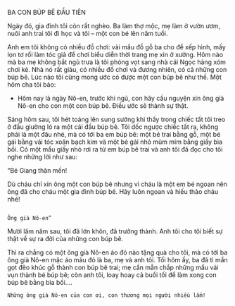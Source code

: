 BA CON BÚP BÊ ĐẦU TIÊN

Ngày đó, gia đình tôi còn rất nghèo. Ba làm thợ mộc, mẹ làm ở vườn ươm, nuôi anh trai tôi đi học và tôi – một con bé lên năm tuổi.

Anh em tôi không có nhiều đồ chơi: vài mẩu đồ gỗ ba cho để xếp hình, mấy lọn tơ rối làm tóc giả để chơi biểu diễn thời trang mẹ xin ở xưởng. Hôm nào mà ba mẹ không bắt ngủ trưa là tôi phóng vọt sang nhà cái Ngọc hàng xóm chơi ké. Nhà nó rất giàu, có nhiều đồ chơi và đương nhiên, có cả những con búp bê. Lúc nào tôi cũng mong ước có được một con búp bê như thế. Một hôm cha tôi bảo:

- Hôm nay là ngày Nô-en, trước khi ngủ, con hãy cầu nguyện xin ông già Nô-en cho con một con búp bê. Điều ước sẽ thành sự thật.

Sáng hôm sau, tôi hét toáng lên sung sướng khi thấy trong chiếc tất tôi treo ở đầu giường ló ra một cái đầu búp bê. Tôi dốc ngược chiếc tất ra, không phải là một đâu nhé, mà có tới ba em búp bê: một bé trai bằng gỗ, một bé gái bằng vải tóc xoăn bạch kim và một bé gái nhỏ mũm mĩm bằng giấy bìa bồi. Có một mẩu giấy nhỏ rơi ra từ em búp bê trai và anh tôi đã đọc cho tôi nghe những lời như sau:

“Bé Giang thân mến!

Dù cháu chỉ xin ông một con búp bê nhưng vì cháu là một em bé ngoan nên ông đã cho cháu một gia đình búp bê. Hãy luôn ngoan và hiếu thảo cháu nhé!

                                                                                            Ông già Nô-en”

Mười lăm năm sau, tôi đã lớn khôn, đã trưởng thành. Anh tôi cho tôi biết sự thật về sự ra đời của những con búp bê.

Thì ra chẳng có một ông già Nô-en áo đỏ nào tặng quà cho tôi, mà có tới ba ông già Nô-en mặc áo màu đỏ là ba, mẹ và anh tôi. Tối hôm ấy, ba đã tỉ mẩn gọt đẽo khúc gỗ thành con búp bê trai; mẹ cần mẫn chắp những mẩu vải vụn thành bé búp bê; còn anh tôi, loay hoay cả buổi tối để làm xong con búp bê bằng bìa bồi….

    Những ông già Nô-en của con ơi, con thương mọi người nhiều lắm!